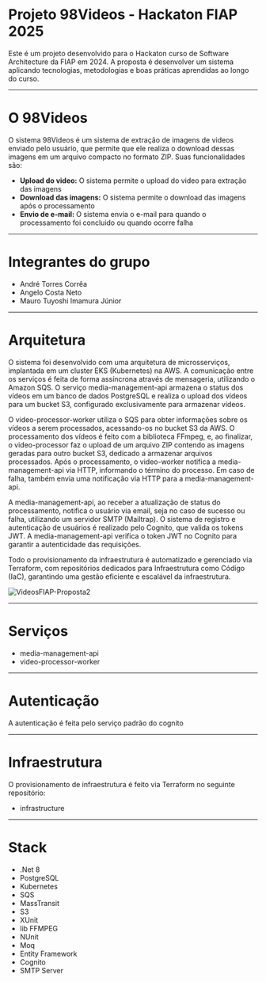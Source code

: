 # Projeto 98Videos - Hackaton FIAP 2025
Este é um projeto desenvolvido para o Hackaton curso de Software Architecture da FIAP em 2024. A proposta é desenvolver um sistema aplicando tecnologias, metodologias e boas práticas aprendidas ao longo do curso.
______________________________
# O 98Videos
O sistema 98Videos é um sistema de extração de imagens de videos enviado pelo usuário, que permite que ele realiza o download dessas imagens em um arquivo compacto no formato ZIP.
Suas funcionalidades são:
 - **Upload do video:** O sistema permite o upload do video para extração das imagens
 - **Download das imagens:** O sistema permite o download das imagens após o processamento
 - **Envio de e-mail:** O sistema envia o e-mail para quando o processamento foi concluido ou quando ocorre falha
______________________________
# Integrantes do grupo
- André Torres Corrêa
- Angelo Costa Neto
- Mauro Tuyoshi Imamura Júnior
______________________________
# Arquitetura 
O sistema foi desenvolvido com uma arquitetura de microsserviços, implantada em um cluster EKS (Kubernetes) na AWS. A comunicação entre os serviços é feita de forma assíncrona através de mensageria, utilizando o Amazon SQS. O serviço media-management-api armazena o status dos vídeos em um banco de dados PostgreSQL e realiza o upload dos vídeos para um bucket S3, configurado exclusivamente para armazenar vídeos.

O video-processor-worker utiliza o SQS para obter informações sobre os vídeos a serem processados, acessando-os no bucket S3 da AWS. O processamento dos vídeos é feito com a biblioteca FFmpeg, e, ao finalizar, o video-processor faz o upload de um arquivo ZIP contendo as imagens geradas para outro bucket S3, dedicado a armazenar arquivos processados. Após o processamento, o video-worker notifica a media-management-api via HTTP, informando o término do processo. Em caso de falha, também envia uma notificação via HTTP para a media-management-api.

A media-management-api, ao receber a atualização de status do processamento, notifica o usuário via email, seja no caso de sucesso ou falha, utilizando um servidor SMTP (Mailtrap). O sistema de registro e autenticação de usuários é realizado pelo Cognito, que valida os tokens JWT. A media-management-api verifica o token JWT no Cognito para garantir a autenticidade das requisições.

Todo o provisionamento da infraestrutura é automatizado e gerenciado via Terraform, com repositórios dedicados para Infraestrutura como Código (IaC), garantindo uma gestão eficiente e escalável da infraestrutura. 

![VideosFIAP-Proposta2](https://github.com/user-attachments/assets/f22235cd-0cb9-49de-a92b-62c6549c6328)

____________________________
# Serviços
- media-management-api
- video-processor-worker
____________________________
# Autenticação
A autenticação é feita pelo serviço padrão do cognito
____________________________
# Infraestrutura
O provisionamento de infraestrutura é feito via Terraform no seguinte repositório:
- infrastructure
____________________________
# Stack
- .Net 8
- PostgreSQL
- Kubernetes
- SQS
- MassTransit
- S3
- XUnit
- lib FFMPEG
- NUnit
- Moq
- Entity Framework
- Cognito
- SMTP Server
